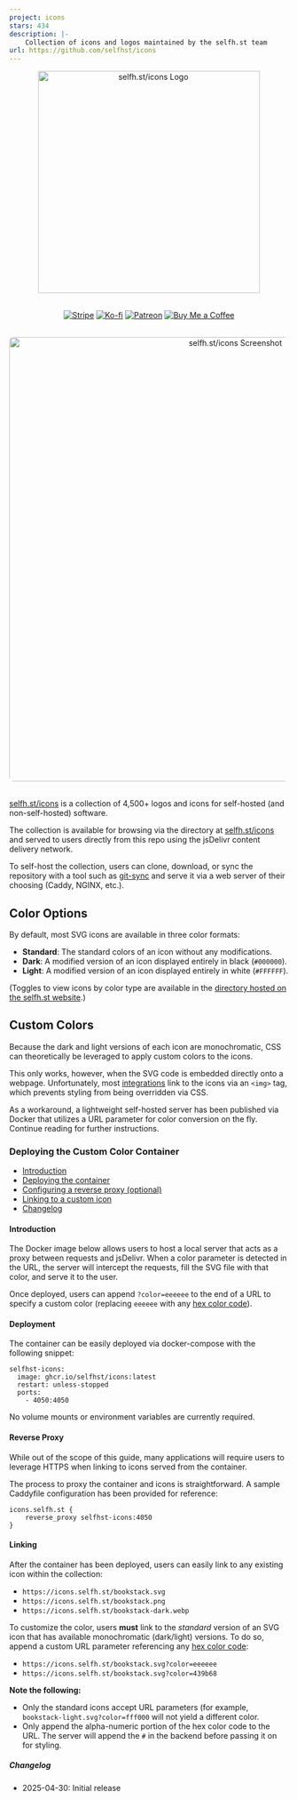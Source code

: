 ```yaml
---
project: icons
stars: 434
description: |-
    Collection of icons and logos maintained by the selfh.st team
url: https://github.com/selfhst/icons
---
```


<div align="center">
  <img width="400" src="https://cdn.jsdelivr.net/gh/selfhst/cdn/assets/site/logos/selfh-st-icons.svg" alt="selfh.st/icons Logo">
</div>
<br/>
<p align="center">
<a href="https://selfh.st/support/#/portal/support">
<img src="https://img.shields.io/badge/Stripe-5469d4?style=for-the-badge&logo=stripe&logoColor=ffffff" alt="Stripe"/></a>
<a href="https://ko-fi.com/selfhst">
<img src="https://img.shields.io/badge/Ko--fi-F16061?style=for-the-badge&logo=ko-fi&logoColor=white" alt="Ko-fi"/></a>
<a href="https://patreon.com/selfhst">
<img src="https://img.shields.io/badge/Patreon-000000?style=for-the-badge&logo=patreon&logoColor=white" alt="Patreon"/></a>
<a href="https://buymeacoffee.com/selfhst">
<img src="https://img.shields.io/badge/Buy%20Me%20a%20Coffee-ffdd00?style=for-the-badge&logo=buy-me-a-coffee&logoColor=black" alt="Buy Me a Coffee"/></a>
</p>
<br/>

<div align="center">
  <img width="800" style="border-radius: 8px;" src="https://cdn.jsdelivr.net/gh/selfhst/cdn/assets/site/screenshots/selfh-st-icons.png" alt="selfh.st/icons Screenshot">
</div>
<br/>

[selfh.st/icons](https://selfh.st/icons) is a collection of 4,500+ logos and icons for self-hosted (and non-self-hosted) software.

The collection is available for browsing via the directory at [selfh.st/icons](https://selfh.st/icons) and served to users directly from this repo using the jsDelivr content delivery network.

To self-host the collection, users can clone, download, or sync the repository with a tool such as [git-sync](https://github.com/AkashRajpurohit/git-sync) and serve it via a web server of their choosing (Caddy, NGINX, etc.).

## Color Options

By default, most SVG icons are available in three color formats:

* **Standard**: The standard colors of an icon without any modifications.
* **Dark**: A modified version of an icon displayed entirely in black (```#000000```). 
* **Light**: A modified version of an icon displayed entirely in white (```#FFFFFF```).

(Toggles to view icons by color type are available in the [directory hosted on the selfh.st website](https://selfh.st/icons).)

## Custom Colors

Because the dark and light versions of each icon are monochromatic, CSS can theoretically be leveraged to apply custom colors to the icons. 

This only works, however, when the SVG code is embedded directly onto a webpage. Unfortunately, most [integrations](https://selfh.st/apps/?tag=selfh-st-icons) link to the icons via an `<img>` tag, which prevents styling from being overridden via CSS.

As a workaround, a lightweight self-hosted server has been published via Docker that utilizes a URL parameter for color conversion on the fly. Continue reading for further instructions.


### Deploying the Custom Color Container

* [Introduction](https://github.com/selfhst/icons#introduction)
* [Deploying the container](https://github.com/selfhst/icons#deployment)
* [Configuring a reverse proxy (optional)](https://github.com/selfhst/icons#reverse-proxy)
* [Linking to a custom icon](https://github.com/selfhst/icons#linking)
* [Changelog](https://github.com/selfhst/icons#changelog)

#### Introduction

The Docker image below allows users to host a local server that acts as a proxy between requests and jsDelivr. When a color parameter is detected in the URL, the server will intercept the requests, fill the SVG file with that color, and serve it to the user.

Once deployed, users can append ```?color=eeeeee``` to the end of a URL to specify a custom color (replacing ```eeeeee``` with any [hex color code](https://htmlcolorcodes.com/)).

#### Deployment

The container can be easily deployed via docker-compose with the following snippet:

```
selfhst-icons:
  image: ghcr.io/selfhst/icons:latest
  restart: unless-stopped
  ports:
    - 4050:4050
```

No volume mounts or environment variables are currently required.

#### Reverse Proxy

While out of the scope of this guide, many applications will require users to leverage HTTPS when linking to icons served from the container.

The process to proxy the container and icons is straightforward. A sample Caddyfile configuration has been provided for reference:

```
icons.selfh.st {
	reverse_proxy selfhst-icons:4050
}
```

#### Linking

After the container has been deployed, users can easily link to any existing icon within the collection:

* ```https://icons.selfh.st/bookstack.svg```
* ```https://icons.selfh.st/bookstack.png```
* ```https://icons.selfh.st/bookstack-dark.webp```

To customize the color, users **must** link to the *standard* version of an SVG icon that has available monochromatic (dark/light) versions. To do so, append a custom URL parameter referencing any [hex color code](https://htmlcolorcodes.com/):

* ```https://icons.selfh.st/bookstack.svg?color=eeeeee```
* ```https://icons.selfh.st/bookstack.svg?color=439b68```

**Note the following:**

* Only the standard icons accept URL parameters (for example, ```bookstack-light.svg?color=fff000``` will not yield a different color.
* Only append the alpha-numeric portion of the hex color code to the URL. The server will append the ```#``` in the backend before passing it on for styling.

##### Changelog

* 2025-04-30: Initial release
